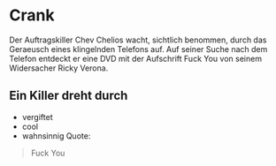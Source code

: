 # Crank
Der Auftragskiller Chev Chelios wacht, sichtlich benommen, durch das Geraeusch eines klingelnden Telefons auf. Auf seiner Suche nach dem Telefon entdeckt er eine DVD mit der Aufschrift Fuck You von seinem Widersacher Ricky Verona.
## Ein Killer dreht durch
* vergiftet
* cool
* wahnsinnig
Quote:
> Fuck You
